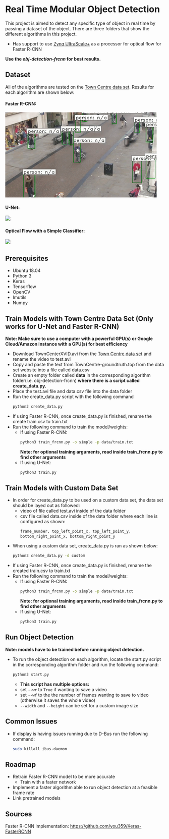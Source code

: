 # Real Time Modular Object Detection

This project is aimed to detect any specific type of object in real time by passing a dataset of the object. There are three folders that show the different algorithms in this project. 

- Has support to use [Zynq UltraScale+](https://www.xilinx.com/products/boards-and-kits/zcu104.html) as a processor for optical flow for Faster R-CNN

**Use the _obj-detection-frcnn_ for best results.**

## Dataset
All of the algorithms are tested on the [Town Centre data set](http://www.robots.ox.ac.uk/ActiveVision/Research/Projects/2009bbenfold_headpose/project.html#datasets). 
Results for each algorithm are shown below:

#### Faster R-CNN:
![](frcnn_gif.gif)
#### U-Net:
![](unet_gif.gif)
#### Optical Flow with a Simple Classifier:
![](of_gif.gif)

## Prerequisites
- Ubuntu 18.04
- Python 3
- Keras
- Tensorflow
- OpenCV
- Imutils
- Numpy

## Train Models with Town Centre Data Set (Only works for U-Net and Faster R-CNN)
**Note: Make sure to use a computer with a powerful GPU(s) or Google Cloud/Amazon instance with a GPU(s) for best efficiency**
- Download TownCenterXVID.avi from the [Town Centre data set](http://www.robots.ox.ac.uk/ActiveVision/Research/Projects/2009bbenfold_headpose/project.html#datasets) and rename the video to test.avi
- Copy and paste the text from TownCentre-groundtruth.top from the data set website into a file called data.csv
- Create an empty folder called **data** in the corresponding algorithm folder(i.e. obj-detection-frcnn) **where there is a script called create_data.py.**
- Place the test.avi file and data.csv file into the data folder
- Run the create_data.py script with the following command
  ```bash
  python3 create_data.py
  ```
- If using Faster R-CNN, once create_data.py is finished, rename the create train.csv to train.txt 
- Run the following command to train the model/weights:
  - If using Faster R-CNN:
    ```bash
    python3 train_frcnn.py -o simple -p data/train.txt
    ```
    **Note: for optional training arguments, read inside train_frcnn.py to find other arguments**
  - If using U-Net:
    ```bash
    python3 train.py
    ```
## Train Models with Custom Data Set
- In order for create_data.py to be used on a custom data set, the data set should be layed out as followed:
  - video of file called test.avi inside of the data folder
  - csv file called data.csv inside of the data folder where each line is configured as shown:
    ```vim
    frame_number, top_left_point_x, top_left_point_y, bottom_right_point_x, bottom_right_point_y
    ```
- When using a custom data set, create_data.py is ran as shown below:
  ```bash
  python3 create_data.py -d custom
  ```
- If using Faster R-CNN, once create_data.py is finished, rename the created train.csv to train.txt 
- Run the following command to train the model/weights:
  - If using Faster R-CNN:
    ```bash
    python3 train_frcnn.py -o simple -p data/train.txt
    ```
    **Note: for optional training arguments, read inside train_frcnn.py to find other arguments**
  - If using U-Net:
    ```bash
    python3 train.py
    ```
## Run Object Detection
**Note: models have to be trained before running object detection.**
- To run the object detection on each algorithm, locate the start.py script in the corresponding algorithm folder and run the following command:
  ```bash
  python3 start.py
  ```
    - **This script has multiple options:**  
     - set ```--wr``` to ```True``` if wanting to save a video  
     - set ```--wf``` to the the number of frames wanting to save to video (otherwise it saves the whole video)  
     - ```--width``` and ```--height``` can be set for a custom image size

## Common Issues
- If display is having issues running due to D-Bus run the following command:
  ```bash
  sudo killall ibus-daemon
  ```

## Roadmap
- Retrain Faster R-CNN model to be more accurate
  - Train with a faster network
- Implement a faster algorithm able to run object detection at a feasible frame rate
- Link pretrained models

## Sources
Faster R-CNN Implementation:
https://github.com/you359/Keras-FasterRCNN
